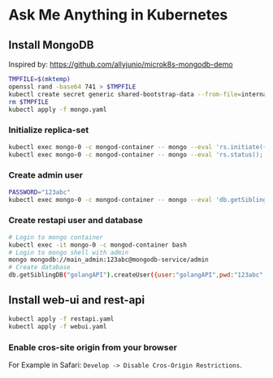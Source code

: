 # Ask Me Anything in Kubernetes

## Install MongoDB

Inspired by: <https://github.com/allyjunio/microk8s-mongodb-demo>

```bash
TMPFILE=$(mktemp)
openssl rand -base64 741 > $TMPFILE
kubectl create secret generic shared-bootstrap-data --from-file=internal-auth-mongodb-keyfile=$TMPFILE
rm $TMPFILE
kubectl apply -f mongo.yaml
```

### Initialize replica-set

```bash
kubectl exec mongo-0 -c mongod-container -- mongo --eval 'rs.initiate({_id: "MainRepSet", version: 1, members: [ {_id: 0, host: "mongo-0.mongodb-service.default.svc.cluster.local:27017"}, {_id: 1, host: "mongo-1.mongodb-service.default.svc.cluster.local:27017"}, {_id: 2, host: "mongo-2.mongodb-service.default.svc.cluster.local:27017"} ]});'
kubectl exec mongo-0 -c mongod-container -- mongo --eval 'rs.status();'
```

### Create admin user

```bash
PASSWORD="123abc"
kubectl exec mongo-0 -c mongod-container -- mongo --eval 'db.getSiblingDB("admin").createUser({user:"main_admin",pwd:"'"${PASSWORD}"'",roles:[{role:"root",db:"admin"}]});'
```

### Create restapi user and database

```bash
# Login to mongo container
kubectl exec -it mongo-0 -c mongod-container bash
# Login to mongo shell with admin
mongo mongodb://main_admin:123abc@mongodb-service/admin
# Create database
db.getSiblingDB("golangAPI").createUser({user:"golangAPI",pwd:"123abc",roles:[{role:"readWrite",db:"golangAPI"}]});
```

## Install web-ui and rest-api

```bash
kubectl apply -f restapi.yaml
kubectl apply -f webui.yaml
```

### Enable cros-site origin from your browser

For Example in Safari: `Develop -> Disable Cros-Origin Restrictions`.
